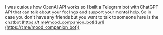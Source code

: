 I was curious how OpenAI API works so I built a Telegram bot with ChatGPT API that can talk about your feelings and support your mental help. So in case you don't have any friends but you want to talk to someone here is the chatbot [https://t.me/mood_companion_bot]([url](https://t.me/mood_companion_bot))
